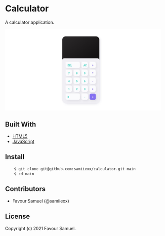 # Calculator
A calculator application.

![Calculator](screenshot.jpg)

## Built With
- [HTML5](https://developer.mozilla.org/en-US/docs/Web/Guide/HTML/HTML5)
- [JavaScript](https://developer.mozilla.org/en-US/docs/Web/JavaScript)

## Install
```
    $ git clone git@github.com:samiiexx/calculator.git main
    $ cd main
```

## Contributors
- Favour Samuel (@samiiexx)

## License
Copyright (c) 2021 Favour Samuel.
